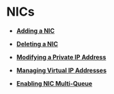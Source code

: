 # NICs<a name="EN-US_TOPIC_0092497777"></a>

-   **[Adding a NIC](adding-a-nic.md)**  

-   **[Deleting a NIC](deleting-a-nic.md)**  

-   **[Modifying a Private IP Address](modifying-a-private-ip-address.md)**  

-   **[Managing Virtual IP Addresses](managing-virtual-ip-addresses.md)**  

-   **[Enabling NIC Multi-Queue](enabling-nic-multi-queue.md)**  


